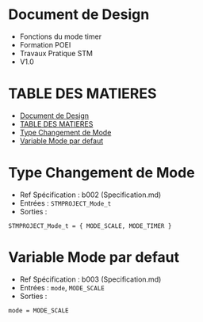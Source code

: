 # Document de Design

- Fonctions du mode timer
- Formation POEI
- Travaux Pratique STM
- V1.0

# TABLE DES MATIERES
- [Document de Design](#document-de-design)
- [TABLE DES MATIERES](#table-des-matieres)
- [Type Changement de Mode](#type-changement-de-mode)
- [Variable Mode par defaut](#variable-mode-par-defaut)


# Type Changement de Mode

- Ref Spécification : b002 (Specification.md)
- Entrées : `STMPROJECT_Mode_t`
- Sorties :

```
STMPROJECT_Mode_t = { MODE_SCALE, MODE_TIMER }
```

# Variable Mode par defaut

- Ref Spécification : b003 (Specification.md)
- Entrées : `mode`, `MODE_SCALE`
- Sorties :

```
mode = MODE_SCALE
```

